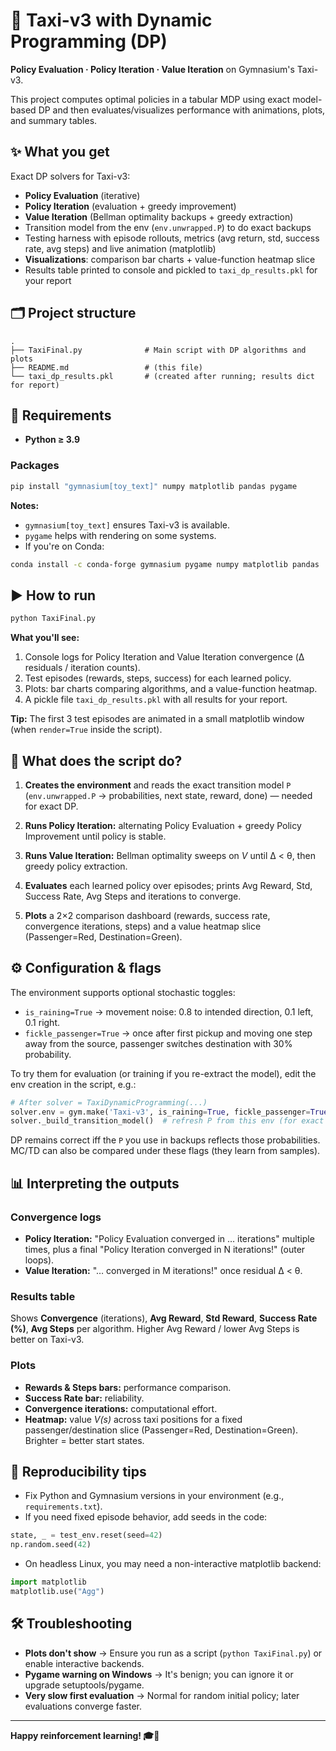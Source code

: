 # 🚕 Taxi-v3 with Dynamic Programming (DP)

**Policy Evaluation · Policy Iteration · Value Iteration** on Gymnasium's Taxi-v3.

This project computes optimal policies in a tabular MDP using exact model-based DP and then evaluates/visualizes performance with animations, plots, and summary tables.

## ✨ What you get

Exact DP solvers for Taxi-v3:

- **Policy Evaluation** (iterative)
- **Policy Iteration** (evaluation + greedy improvement)
- **Value Iteration** (Bellman optimality backups + greedy extraction)
- Transition model from the env (`env.unwrapped.P`) to do exact backups
- Testing harness with episode rollouts, metrics (avg return, std, success rate, avg steps) and live animation (matplotlib)
- **Visualizations**: comparison bar charts + value-function heatmap slice
- Results table printed to console and pickled to `taxi_dp_results.pkl` for your report

## 🗂 Project structure

```
.
├── TaxiFinal.py              # Main script with DP algorithms and plots
├── README.md                 # (this file)
└── taxi_dp_results.pkl       # (created after running; results dict for report)
```

## 🧰 Requirements

- **Python ≥ 3.9**

### Packages

```bash
pip install "gymnasium[toy_text]" numpy matplotlib pandas pygame
```

**Notes:**
- `gymnasium[toy_text]` ensures Taxi-v3 is available.
- `pygame` helps with rendering on some systems.
- If you're on Conda:

```bash
conda install -c conda-forge gymnasium pygame numpy matplotlib pandas
```

## ▶️ How to run

```bash
python TaxiFinal.py
```

**What you'll see:**

1. Console logs for Policy Iteration and Value Iteration convergence (Δ residuals / iteration counts).
2. Test episodes (rewards, steps, success) for each learned policy.
3. Plots: bar charts comparing algorithms, and a value-function heatmap.
4. A pickle file `taxi_dp_results.pkl` with all results for your report.

**Tip:** The first 3 test episodes are animated in a small matplotlib window (when `render=True` inside the script).

## 🧪 What does the script do?

1. **Creates the environment** and reads the exact transition model `P`  
   (`env.unwrapped.P` → probabilities, next state, reward, done) — needed for exact DP.

2. **Runs Policy Iteration:** alternating Policy Evaluation + greedy Policy Improvement until policy is stable.

3. **Runs Value Iteration:** Bellman optimality sweeps on *V* until Δ < θ, then greedy policy extraction.

4. **Evaluates** each learned policy over episodes; prints Avg Reward, Std, Success Rate, Avg Steps and iterations to converge.

5. **Plots** a 2×2 comparison dashboard (rewards, success rate, convergence iterations, steps) and a value heatmap slice (Passenger=Red, Destination=Green).

## ⚙️ Configuration & flags

The environment supports optional stochastic toggles:

- `is_raining=True` → movement noise: 0.8 to intended direction, 0.1 left, 0.1 right.
- `fickle_passenger=True` → once after first pickup and moving one step away from the source, passenger switches destination with 30% probability.

To try them for evaluation (or training if you re-extract the model), edit the env creation in the script, e.g.:

```python
# After solver = TaxiDynamicProgramming(...)
solver.env = gym.make('Taxi-v3', is_raining=True, fickle_passenger=True)
solver._build_transition_model()  # refresh P from this env (for exact DP)
```

DP remains correct iff the `P` you use in backups reflects those probabilities.  
MC/TD can also be compared under these flags (they learn from samples).

## 📊 Interpreting the outputs

### Convergence logs

- **Policy Iteration:** "Policy Evaluation converged in … iterations" multiple times, plus a final "Policy Iteration converged in N iterations!" (outer loops).
- **Value Iteration:** "… converged in M iterations!" once residual Δ < θ.

### Results table

Shows **Convergence** (iterations), **Avg Reward**, **Std Reward**, **Success Rate (%)**, **Avg Steps** per algorithm. Higher Avg Reward / lower Avg Steps is better on Taxi-v3.

### Plots

- **Rewards & Steps bars:** performance comparison.
- **Success Rate bar:** reliability.
- **Convergence iterations:** computational effort.
- **Heatmap:** value *V(s)* across taxi positions for a fixed passenger/destination slice (Passenger=Red, Destination=Green). Brighter = better start states.

## 🧩 Reproducibility tips

- Fix Python and Gymnasium versions in your environment (e.g., `requirements.txt`).
- If you need fixed episode behavior, add seeds in the code:

```python
state, _ = test_env.reset(seed=42)
np.random.seed(42)
```

- On headless Linux, you may need a non-interactive matplotlib backend:

```python
import matplotlib
matplotlib.use("Agg")
```

## 🛠 Troubleshooting

- **Plots don't show** → Ensure you run as a script (`python TaxiFinal.py`) or enable interactive backends.
- **Pygame warning on Windows** → It's benign; you can ignore it or upgrade setuptools/pygame.
- **Very slow first evaluation** → Normal for random initial policy; later evaluations converge faster.

---

**Happy reinforcement learning! 🎓🤖**
